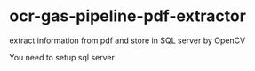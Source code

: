 # ocr-gas-pipeline-pdf-extractor
extract information from pdf and store in SQL server by OpenCV

You need to setup sql server
